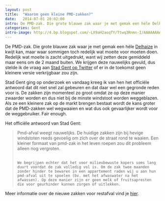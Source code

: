 ```yaml
---
layout: post
title:  "Waarom geen kleine PMD-zakken?"
date:   2014-07-01 20:02:00
intro: De PMD-zak. Die grote blauwe zak waar je met gemak een héle Delhaize in kwijt kan, maar waar sommigen toch redelijk wat moeite voor moeten doen.
categories: Gent
intro-image: http://4.bp.blogspot.com/-LX9aH2aoqTY/Ttwq3Rnmn-I/AAAAAAAAACc/YRL7SxpbmrA/s1600/filled.jpg
---
```


<div class="blog--post__intro">
	De PMD-zak. Die grote blauwe zak waar je met gemak een héle <a href="http://www.delhaize.be/" class="text-link">Delhaize</a> in kwijt kan, maar waar sommigen toch redelijk wat moeite voor moeten doen. Redelijk wat moeite is zacht uitgedrukt, want wij zetten deze gemiddeld maar eens om de 2 maand buiten. We krijgen deze nauwelijks gevuld, dus stelde ik de vraag aan <a href="https://twitter.com/stadgent" class="text-link">Stad Gent op Twitter</a> of er in de toekomst geen kleinere versie verkrijgbaar zou zijn.
</div>

Stad Gent ging op onderzoek en vandaag kreeg ik van hen het officiële antwoord dat dit niet snel zal gebeuren en dat daar wel een gegronde reden voor is. De zakken zijn momenteel zo groot omdat ze op deze manier zwaarder worden en dus niet bij de minste windstoot worden weggeblazen. Als ze een kleinere zak op de markt brengen bestaat wordt de kans groter dat de PMD-zakken wel wegwaaien en wat dus ook gevaarlijker wordt voor de weggebruiker. Fair enough.

Het officiële antwoord van Stad Gent:
<blockquote>
	Pmd-afval weegt nauwelijks. De huidige zakken zijn bij hevige windstoten reeds gevoelig om zich over de straat rond te waaien. Een kleiner formaat van pmd-zak in het leven roepen zou dit probleem alleen nog vergroten.<br /><br />

	We begrijpen echter dat het voor milieubewuste kopers soms lang duurt voordat de zak volledig vol is. Om de zak twee maanden zonder hinder te bewaren in een appartement raden wij u aan hun pmd-afval uit te spoelen (bv. met het afwaswater na het afwassen). Op deze manier zijn er geen melk of fruitsapresten die voor geurhinder kunnen zorgen of uitlekken.
</blockquote>

Meer informatie over de nieuwe zakken voor restafval vind je <a href="http://www.ivago.be/thuisafval/nieuwe-ivago-zakken-te-koop.htm" class="text-link">hier</a>.
